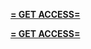 **[= GET ACCESS=](https://www.google.com/url?q=https%3A%2F%2Fappbitly.com%2FaeCym)**


**[= GET ACCESS=](https://www.google.com/url?q=https%3A%2F%2Fappbitly.com%2FaeCym)**
